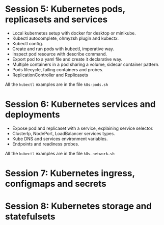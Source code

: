 # Session 5: Kubernetes pods, replicasets and services

- Local kubernetes setup with docker for desktop or minikube.
- Kubectl autocomplete, ohmyzsh plugin and kubectx.
- Kubectl config.
- Create and run pods with kubectl, imperative way.
- Inspect pod resource with describe command.
- Export pod to a yaml file and create it declarative way.
- Multiple containers in a pod sharing a volume, sidecar container pattern.
- Pods lifecycle, failing containers and probes.
- ReplicationController and Replicasets

All the `kubectl` examples are in the file `k8s-pods.sh`

# Session 6: Kubernetes services and deployments

- Expose pod and replicaset with a service, explaining service selector.
- ClusterIp, NodePort, LoadBalancer services types.
- Kube DNS and services environment variables.
- Endpoints and readiness probes.

All the `kubectl` examples are in the file `k8s-network.sh`

# Session 7: Kubernetes ingress, configmaps and secrets

# Session 8: Kubernetes storage and statefulsets
